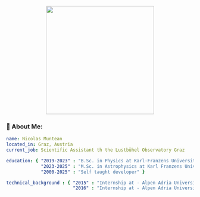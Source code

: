 <p align="center">
  <img src="https://github.com/user-attachments/assets/e0f5f05a-4923-4cbd-8187-2dc201f27e42" height="290" />
</p>

### 🔭 About Me:

```yaml
name: Nicolas Muntean
located_in: Graz, Austria
current_job: Scientific Assistant th the Lustbühel Observatory Graz

education: { "2019-2023" : "B.Sc. in Physics at Karl-Franzens University Graz",
             "2023-2025" : "M.Sc. in Astrophysics at Karl Franzens University Graz",
             "2000-2025" : "Self taught developer" }

technical_background : { "2015" : "Internship at - Alpen Adria University, Computer Science Department",
                         "2016" : "Internship at - Alpen Adria University, Computer Science Department" }

```





<!--
**NicoMuntean/NicoMuntean** is a ✨ _special_ ✨ repository because its `README.md` (this file) appears on your GitHub profile.

Here are some ideas to get you started:

- 🔭 I’m currently working on ...
- 🌱 I’m currently learning ...
- 👯 I’m looking to collaborate on ...
- 🤔 I’m looking for help with ...
- 💬 Ask me about ...
- 📫 How to reach me: ...
- 😄 Pronouns: ...
- ⚡ Fun fact: ...
-->

